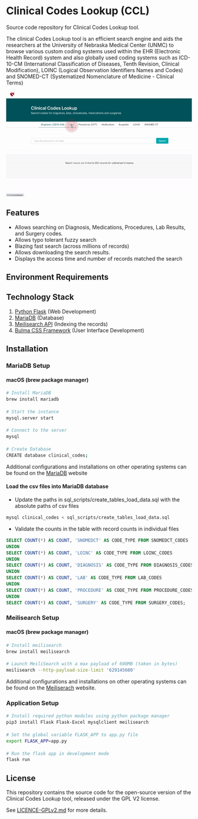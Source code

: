 # Clinical Codes Lookup (CCL)

Source code repository for Clinical Codes Lookup tool.

The clinical Codes Lookup tool is an efficient search engine and aids the researchers at the University of Nebraska Medical Center (UNMC) to browse various custom coding systems used within the EHR (Electronic Health Record) system and also globally used coding systems such as ICD-10-CM (International Classification of Diseases, Tenth Revision, Clinical Modification), LOINC (Logical Observation Identifiers Names and Codes) and SNOMED-CT (Systematized Nomenclature of Medicine - Clinical Terms)

![](demo.gif)

## Features
- Allows searching on Diagnosis, Medications, Procedures, Lab Results, and Surgery codes.
- Allows typo tolerant fuzzy search
- Blazing fast search (across millions of records)
- Allows downloading the search results.
- Displays the access time and number of records matched the search

## Environment Requirements

## Technology Stack
1. [Python Flask](https://flask.palletsprojects.com/en/1.1.x/quickstart/#quickstart) (Web Development)
2. [MariaDB](https://mariadb.org/) (Database)
3. [Meilisearch API](https://docs.meilisearch.com/) (Indexing the records)
3. [Bulma CSS Framework](https://bulma.io/documentation/) (User Interface Development)

## Installation

### MariaDB Setup
#### macOS (brew package manager)

```bash
# Install MariaDB
brew install mariadb

# Start the instance
mysql.server start

# Connect to the server
mysql

# Create Database
CREATE database clinical_codes;
```
Additional configurations and installations on other operating systems can be found on the [MariaDB](https://mariadb.com/kb/en/getting-installing-and-upgrading-mariadb/) website

#### Load the csv files into MariaDB database
- Update the paths in sql_scripts/create_tables_load_data.sql with the absolute paths of csv files

```bash
mysql clinical_codes < sql_scripts/create_tables_load_data.sql 
```
- Validate the counts in the table with record counts in individual files

```sql
SELECT COUNT(*) AS COUNT, 'SNOMEDCT' AS CODE_TYPE FROM SNOMEDCT_CODES
UNION
SELECT COUNT(*) AS COUNT, 'LOINC' AS CODE_TYPE FROM LOINC_CODES
UNION
SELECT COUNT(*) AS COUNT, 'DIAGNOSIS' AS CODE_TYPE FROM DIAGNOSIS_CODES
UNION
SELECT COUNT(*) AS COUNT, 'LAB' AS CODE_TYPE FROM LAB_CODES
UNION
SELECT COUNT(*) AS COUNT, 'PROCEDURE' AS CODE_TYPE FROM PROCEDURE_CODES
UNION
SELECT COUNT(*) AS COUNT, 'SURGERY' AS CODE_TYPE FROM SURGERY_CODES;
```

### Meilisearch Setup
#### macOS (brew package manager)

```bash
# Install meilisearch
brew install meilisearch

# Launch MeiliSearch with a max payload of 600MB (taken in bytes)
meilisearch --http-payload-size-limit '629145600'
```
Additional configurations and installations on other operating systems can be found on the [Meiliserach](https://docs.meilisearch.com/learn/getting_started/installation.html#download-and-launch) website.

### Application Setup

```bash
# Install required python modules using python package manager
pip3 install Flask Flask-Excel mysqlclient meilisearch

# Set the global variable FLASK_APP to app.py file
export FLASK_APP=app.py

# Run the flask app in development mode
flask run
``` 

## License

This repository contains the source code for the open-source version of the Clinical Codes Lookup tool, released under the GPL V2 license.

See [LICENCE-GPLv2.md](LICENCE-GPLv2.md) for more details.
